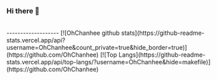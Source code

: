 ### Hi there 👋


<br/>
-------------------
[![OhChanhee github stats](https://github-readme-stats.vercel.app/api?username=OhChanhee&count_private=true&hide_border=true)](https://github.com/OhChanhee)
[![Top Langs](https://github-readme-stats.vercel.app/api/top-langs/?username=OhChanhee&hide=makefile)](https://github.com/OhChanhee)

<!--
**OhChanhee/OhChanhee** is a ✨ _special_ ✨ repository because its `README.md` (this file) appears on your GitHub profile.

Here are some ideas to get you started:
- 🔭 I’m currently working on ...
- 🌱 I’m currently learning ...
- 👯 I’m looking to collaborate on ...
- 🤔 I’m looking for help with ...
- 💬 Ask me about ...
- 📫 How to reach me: ...
- 😄 Pronouns: ...
- ⚡ Fun fact: ...
-->
